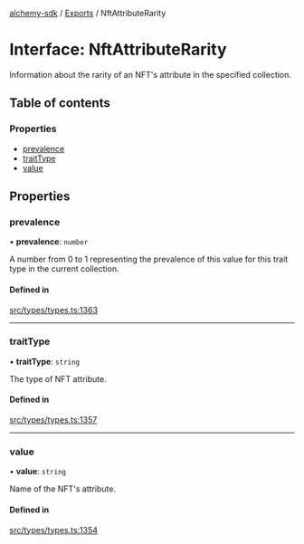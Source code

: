 [alchemy-sdk](../README.md) / [Exports](../modules.md) / NftAttributeRarity

# Interface: NftAttributeRarity

Information about the rarity of an NFT's attribute in the specified collection.

## Table of contents

### Properties

- [prevalence](NftAttributeRarity.md#prevalence)
- [traitType](NftAttributeRarity.md#traittype)
- [value](NftAttributeRarity.md#value)

## Properties

### prevalence

• **prevalence**: `number`

A number from 0 to 1 representing the prevalence of this value for this
trait type in the current collection.

#### Defined in

[src/types/types.ts:1363](https://github.com/alchemyplatform/alchemy-sdk-js/blob/905f87c/src/types/types.ts#L1363)

___

### traitType

• **traitType**: `string`

The type of NFT attribute.

#### Defined in

[src/types/types.ts:1357](https://github.com/alchemyplatform/alchemy-sdk-js/blob/905f87c/src/types/types.ts#L1357)

___

### value

• **value**: `string`

Name of the NFT's attribute.

#### Defined in

[src/types/types.ts:1354](https://github.com/alchemyplatform/alchemy-sdk-js/blob/905f87c/src/types/types.ts#L1354)
